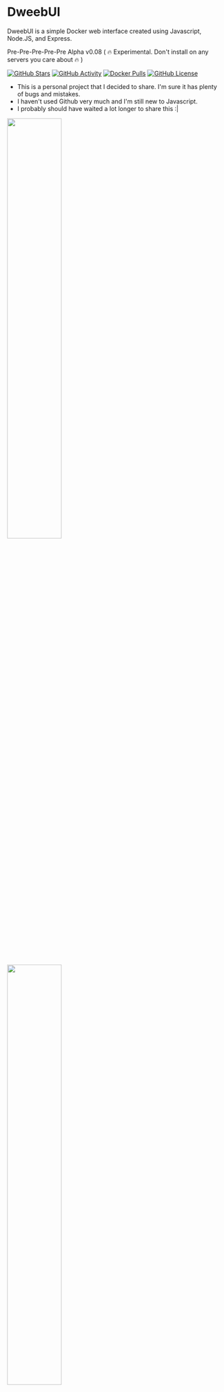 # DweebUI
DweebUI is a simple Docker web interface created using Javascript, Node.JS, and Express.

Pre-Pre-Pre-Pre-Pre Alpha v0.08 ( :fire: Experimental. Don't install on any servers you care about :fire: )

[![GitHub Stars](https://img.shields.io/github/stars/lllllllillllllillll/DweebUI)](https://github.com/lllllllillllllillll)
[![GitHub Activity](https://img.shields.io/github/commit-activity/y/lllllllillllllillll/DweebUI)](https://github.com/lllllllillllllillll)
[![Docker Pulls](https://img.shields.io/docker/pulls/lllllllillllllillll/dweebui)](https://hub.docker.com/repository/docker/lllllllillllllillll/dweebui)
[![GitHub License](https://img.shields.io/github/license/lllllllillllllillll/DweebUI)](https://github.com/lllllllillllllillll/DweebUI/blob/main/LICENSE)


* This is a personal project that I decided to share. I'm sure it has plenty of bugs and mistakes.
* I haven't used Github very much and I'm still new to Javascript.
* I probably should have waited a lot longer to share this :|

<a href="https://raw.githubusercontent.com//lllllllillllllillll/DweebUI/main/screenshots/dashboard.png"><img src="https://raw.githubusercontent.com/lllllllillllllillll/DweebUI/main/screenshots/dashboard.png" width="50%"/></a>

<a href="https://raw.githubusercontent.com/lllllllillllllillll/DweebUI/main/screenshots/apps.png"><img src="https://raw.githubusercontent.com/lllllllillllllillll/DweebUI/main/screenshots/apps.png" width="50%"/></a>


## Features
* [x] Dashboard provides server metrics, container metrics, and container controls, on a single page.
* [x] View container logs.
* [ ] Update containers (planned).
* [ ] Manage your Docker networks, images, and volumes (planned).
* [x] Light/Dark Mode.
* [x] Easy to install app templates.
* [x] Proxy manager for Caddy (Optional).
* [x] Multi-User built-in.
* [ ] User pages (planned).
* [x] Support for Windows, Linux, and MacOS.
* [ ] Docker compose support (planned).
* [x] Templates.json maintains compatability with Portainer, allowing you to use the template without needing to use DweebUI.
* [x] Automatically persists data in docker volumes if bind mount isn't used.
* [ ] Preset variables (planned).
* [ ] Offline/Local Icons (planned).


## Setup

Docker Compose: 
```
version: "3.9"
services:

  dweebui:
    container_name: dweebui
    image: lllllllillllllillll/dweebui:v0.08
    # build:
    #   context: .
    environment:
      NODE_ENV: production
      PORT: 8000
      SECRET: MrWiskers
      #Proxy_Manager: enabled
    restart: unless-stopped
    ports:
      - 8000:8000
    volumes:
      - dweebui:/app
      - caddyfiles:/app/caddyfiles
      - /var/run/docker.sock:/var/run/docker.sock
      #- ./custom-templates.json:/app/custom-templates.json
      #- ./composefiles:/app/composefiles
    networks:
      - dweeb_network


volumes:
  dweebui:
  caddyfiles:


networks:
  dweeb_network:
    driver: bridge
```

Compose setup:

* Paste the above content into a file named ```docker-compose.yml``` then place it in a folder named ```dweebui```.
* Open a terminal in the ```dweebui``` folder, then enter ```docker compose up -d```.
* You may need to use ```docker-compose up -d``` or execute the command as root with either ```sudo docker compose up -d``` or ```sudo docker-compose up -d```.


Using setup.sh: 
```
Extract DweebUI.zip and navigate to /DweebUI
cd DweebUI
chmod +x setup.sh
sudo ./setup.sh
```


## Credits

* Dockerode and dockerode-compose by Apocas: https://github.com/apocas/dockerode
* UI was built using HTML and CSS elements from https://tabler.io/
* Apps template based on Portainer template provided by Lissy93: https://github.com/Lissy93/portainer-templates
* Icons from Walkxcode with some renames and additions: https://github.com/walkxcode/dashboard-icons